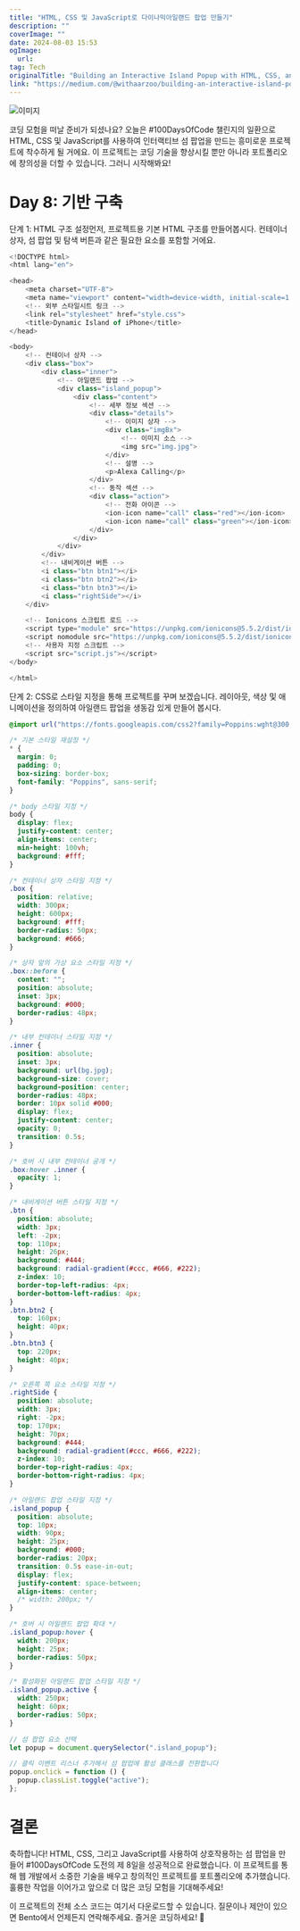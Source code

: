 ```yaml
---
title: "HTML, CSS 및 JavaScript로 다이나믹아일랜드 팝업 만들기"
description: ""
coverImage: ""
date: 2024-08-03 15:53
ogImage: 
  url: 
tag: Tech
originalTitle: "Building an Interactive Island Popup with HTML, CSS, and JavaScript  FREE Source Code"
link: "https://medium.com/@withaarzoo/building-an-interactive-island-popup-with-html-css-and-javascript-free-source-code-af2e39717e03"
---
```




![이미지](https://miro.medium.com/v2/resize:fit:1400/1*8CRNlJ-0OirG-3vxkTs_-g.gif)

코딩 모험을 떠날 준비가 되셨나요? 오늘은 #100DaysOfCode 챌린지의 일환으로 HTML, CSS 및 JavaScript를 사용하여 인터랙티브 섬 팝업을 만드는 흥미로운 프로젝트에 착수하게 될 거에요. 이 프로젝트는 코딩 기술을 향상시킬 뿐만 아니라 포트폴리오에 창의성을 더할 수 있습니다. 그러니 시작해봐요!

# Day 8: 기반 구축

단계 1: HTML 구조 설정먼저, 프로젝트용 기본 HTML 구조를 만들어봅시다. 컨테이너 상자, 섬 팝업 및 탐색 버튼과 같은 필요한 요소를 포함할 거에요.

<div class="content-ad"></div>

```js
<!DOCTYPE html>
<html lang="en">

<head>
    <meta charset="UTF-8">
    <meta name="viewport" content="width=device-width, initial-scale=1.0">
    <!-- 외부 스타일시트 링크 -->
    <link rel="stylesheet" href="style.css">
    <title>Dynamic Island of iPhone</title>
</head>

<body>
    <!-- 컨테이너 상자 -->
    <div class="box">
        <div class="inner">
            <!-- 아일랜드 팝업 -->
            <div class="island_popup">
                <div class="content">
                    <!-- 세부 정보 섹션 -->
                    <div class="details">
                        <!-- 이미지 상자 -->
                        <div class="imgBx">
                            <!-- 이미지 소스 -->
                            <img src="img.jpg">
                        </div>
                        <!-- 설명 -->
                        <p>Alexa Calling</p>
                    </div>
                    <!-- 동작 섹션 -->
                    <div class="action">
                        <!-- 전화 아이콘 -->
                        <ion-icon name="call" class="red"></ion-icon>
                        <ion-icon name="call" class="green"></ion-icon>
                    </div>
                </div>
            </div>
        </div>
        <!-- 내비게이션 버튼 -->
        <i class="btn btn1"></i>
        <i class="btn btn2"></i>
        <i class="btn btn3"></i>
        <i class="rightSide"></i>
    </div>

    <!-- Ionicons 스크립트 로드 -->
    <script type="module" src="https://unpkg.com/ionicons@5.5.2/dist/ionicons/ionicons.esm.js"></script>
    <script nomodule src="https://unpkg.com/ionicons@5.5.2/dist/ionicons/ionicons.js"></script>
    <!-- 사용자 지정 스크립트 -->
    <script src="script.js"></script>
</body>

</html>
```

단계 2: CSS로 스타일 지정을 통해 프로젝트를 꾸며 보겠습니다. 레이아웃, 색상 및 애니메이션을 정의하여 아일랜드 팝업을 생동감 있게 만들어 봅시다.

```css
@import url("https://fonts.googleapis.com/css2?family=Poppins:wght@300;400;500;600;700;800;900&display=swap");

/* 기본 스타일 재설정 */
* {
  margin: 0;
  padding: 0;
  box-sizing: border-box;
  font-family: "Poppins", sans-serif;
}

/* body 스타일 지정 */
body {
  display: flex;
  justify-content: center;
  align-items: center;
  min-height: 100vh;
  background: #fff;
}

/* 컨테이너 상자 스타일 지정 */
.box {
  position: relative;
  width: 300px;
  height: 600px;
  background: #fff;
  border-radius: 50px;
  background: #666;
}

/* 상자 앞의 가상 요소 스타일 지정 */
.box::before {
  content: "";
  position: absolute;
  inset: 3px;
  background: #000;
  border-radius: 48px;
}

/* 내부 컨테이너 스타일 지정 */
.inner {
  position: absolute;
  inset: 3px;
  background: url(bg.jpg);
  background-size: cover;
  background-position: center;
  border-radius: 48px;
  border: 10px solid #000;
  display: flex;
  justify-content: center;
  opacity: 0;
  transition: 0.5s;
}

/* 호버 시 내부 컨테이너 공개 */
.box:hover .inner {
  opacity: 1;
}

/* 내비게이션 버튼 스타일 지정 */
.btn {
  position: absolute;
  width: 3px;
  left: -2px;
  top: 110px;
  height: 26px;
  background: #444;
  background: radial-gradient(#ccc, #666, #222);
  z-index: 10;
  border-top-left-radius: 4px;
  border-bottom-left-radius: 4px;
}
.btn.btn2 {
  top: 160px;
  height: 40px;
}
.btn.btn3 {
  top: 220px;
  height: 40px;
}

/* 오른쪽 쪽 요소 스타일 지정 */
.rightSide {
  position: absolute;
  width: 3px;
  right: -2px;
  top: 170px;
  height: 70px;
  background: #444;
  background: radial-gradient(#ccc, #666, #222);
  z-index: 10;
  border-top-right-radius: 4px;
  border-bottom-right-radius: 4px;
}

/* 아일랜드 팝업 스타일 지정 */
.island_popup {
  position: absolute;
  top: 10px;
  width: 90px;
  height: 25px;
  background: #000;
  border-radius: 20px;
  transition: 0.5s ease-in-out;
  display: flex;
  justify-content: space-between;
  align-items: center;
  /* width: 200px; */
}

/* 호버 시 아일랜드 팝업 확대 */
.island_popup:hover {
  width: 200px;
  height: 25px;
  border-radius: 50px;
}

/* 활성화된 아일랜드 팝업 스타일 지정 */
.island_popup.active {
  width: 250px;
  height: 60px;
  border-radius: 50px;
}
```

<div class="content-ad"></div>

```js
// 섬 팝업 요소 선택
let popup = document.querySelector(".island_popup");

// 클릭 이벤트 리스너 추가해서 섬 팝업에 활성 클래스를 전환합니다
popup.onclick = function () {
  popup.classList.toggle("active");
};
```

# 결론

축하합니다! HTML, CSS, 그리고 JavaScript를 사용하여 상호작용하는 섬 팝업을 만들어 #100DaysOfCode 도전의 제 8일을 성공적으로 완료했습니다. 이 프로젝트를 통해 웹 개발에서 소중한 기술을 배우고 창의적인 프로젝트를 포트폴리오에 추가했습니다. 훌륭한 작업을 이어가고 앞으로 더 많은 코딩 모험을 기대해주세요!

이 프로젝트의 전체 소스 코드는 여기서 다운로드할 수 있습니다. 질문이나 제안이 있으면 Bento에서 언제든지 연락해주세요. 즐거운 코딩하세요! 🚀




